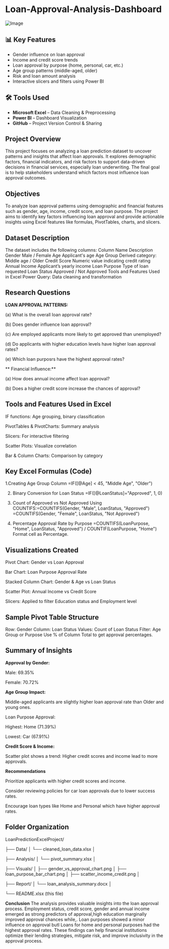 # Loan-Approval-Analysis-Dashboard

![Image](https://github.com/user-attachments/assets/6fb6812d-91b0-4841-b1cf-564ac4cff9c1raw=true)

## 📊 Key Features

- Gender influence on loan approval
- Income and credit score trends
- Loan approval by purpose (home, personal, car, etc.)
- Age group patterns (middle-aged, older)
- Risk and loan amount analysis
- Interactive slicers and filters using Power BI


## 🛠️ Tools Used

- **Microsoft Excel** – Data Cleaning & Preprocessing
- **Power BI** – Dashboard Visualization
- **GitHub** – Project Version Control & Sharing

## Project Overview
This project focuses on analyzing a loan prediction dataset to uncover patterns and insights that affect loan approvals. It explores demographic factors, financial indicators, and risk factors to support data-driven decisions in financial services, especially loan underwriting. The final goal is to help stakeholders understand which factors most influence loan approval outcomes.

## Objectives
To analyze loan approval patterns using demographic and financial features such as gender, age, income, credit score, and loan purpose. The project aims to identify key factors influencing loan approval and provide actionable insights using Excel features like formulas, PivotTables, charts, and slicers.

## Dataset Description
The dataset includes the following columns:
Column Name	Description
Gender	Male / Female
Age	Applicant's age
Age Group	Derived category: Middle age / Older
Credit Score	Numeric value indicating credit rating
Annual Income	Applicant’s yearly income
Loan Purpose	Type of loan requested
Loan Status	Approved / Not Approved
Tools and Features Used in Excel
Power Query: Data cleaning and transformation

## Research Questions

 **LOAN APPROVAL PATTERNS:**

(a) What is the overall loan approval rate?

(b) Does gender influence loan approval?

(c) Are employed applicants more likely to get approved than unemployed?

(d) Do applicants with higher education levels have higher loan approval rates?

(e) Which loan purposrs have the highest approval rates?

** Financial Influence:**
 
(a) How does annual income affect loan approval?

(b) Does a higher credit score increase the chances of approval?

## Tools and Features Used in Excel

IF functions: Age grouping, binary classification

PivotTables & PivotCharts: Summary analysis

Slicers: For interactive filtering

Scatter Plots: Visualize correlation

Bar & Column Charts: Comparison by category

## Key Excel Formulas (Code)
 
1.Creating Age Group Column
=IF([@Age] < 45, "Middle Age", "Older")

2. Binary Conversion for Loan Status
=IF([@LoanStatus]="Approved", 1, 0)

3. Count of Approved vs Not Approved
Using COUNTIFS:=COUNTIFS(Gender, "Male", LoanStatus, "Approved")
=COUNTIFS(Gender, "Female", LoanStatus, "Not Approved")

4. Percentage Approval Rate by Purpose
=COUNTIFS(LoanPurpose, "Home", LoanStatus, "Approved") / COUNTIF(LoanPurpose, "Home")
Format cell as Percentage.

## Visualizations Created

Pivot Chart: Gender vs Loan Approval

Bar Chart: Loan Purpose Approval Rate

Stacked Column Chart: Gender & Age vs Loan Status

Scatter Plot: Annual Income vs Credit Score

Slicers: Applied to filter Education status and Employment level

## Sample Pivot Table Structure

Row: Gender
Column: Loan Status
Values: Count of Loan Status
Filter: Age Group or Purpose
Use % of Column Total to get approval percentages.

## Summary of Insights

**Approval by Gender:**

Male: 69.35%

Female: 70.72%

**Age Group Impact:**

Middle-aged applicants are slightly higher loan approval rate than Older and young ones.

Loan Purpose Approval:

Highest: Home (71.39%)

Lowest: Car (67.91%)

**Credit Score & Income:**

Scatter plot shows a trend: Higher credit scores and income lead to more approvals.

**Recommendations**

Prioritize applicants with higher credit scores and income.

Consider reviewing policies for car loan approvals due to lower success rates.

Encourage loan types like Home and Personal which have higher approval rates.

## Folder Organization

LoanPredictionExcelProject/


├── Data/
│   └── cleaned_loan_data.xlsx
│

├── Analysis/
│   └── pivot_summary.xlsx
│

├── Visuals/
│   ├── gender_vs_approval_chart.png
│   ├── loan_purpose_bar_chart.png
│   ├── scatter_income_credit.png
│

├── Report/
│   └── loan_analysis_summary.docx
│

└── README.xlsx (this file)


**Conclusion**
The analysis provides valuable insights into the loan approval process. Employment status, credit score, gender and annual income emerged as strong predictors of approval,high education marginally improved approval chances while,. Loan purposes showed a minor influence on approval butl Loans for home and personal purposes had the highest approval rates. These findings can help financial institutions optimize their lending strategies, mitigate risk, and improve inclusivity in the approval process.


